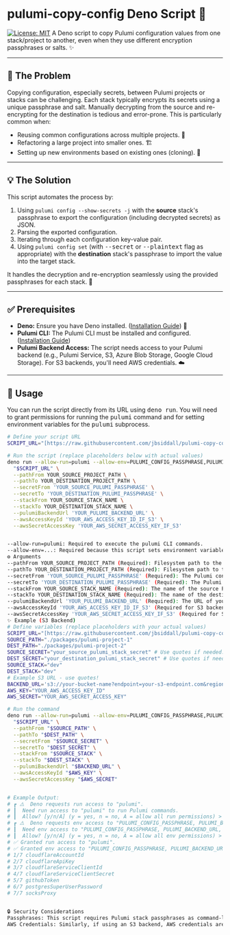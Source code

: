 #  pulumi-copy-config  Deno Script 🦕

[![License: MIT](https://img.shields.io/badge/License-MIT-yellow.svg)](https://opensource.org/licenses/MIT) A Deno script to copy Pulumi configuration values from one stack/project to another, even when they use different encryption passphrases or salts. ✨

---

## 🤔 The Problem

Copying configuration, especially secrets, between Pulumi projects or stacks can be challenging. Each stack typically encrypts its secrets using a unique passphrase and salt. Manually decrypting from the source and re-encrypting for the destination is tedious and error-prone. This is particularly common when:

* Reusing common configurations across multiple projects. 🔁
* Refactoring a large project into smaller ones. 🏗️
* Setting up new environments based on existing ones (cloning). 🐑

---

## 💡 The Solution

This script automates the process by:

1.  Using `pulumi config --show-secrets -j` with the **source** stack's passphrase to export the configuration (including decrypted secrets) as JSON.
2.  Parsing the exported configuration.
3.  Iterating through each configuration key-value pair.
4.  Using `pulumi config set` (with <kbd>--secret</kbd> or <kbd>--plaintext</kbd> flag as appropriate) with the **destination** stack's passphrase to import the value into the target stack.

It handles the decryption and re-encryption seamlessly using the provided passphrases for each stack. 🔑

---

## ✅ Prerequisites

* **Deno:** Ensure you have Deno installed. ([Installation Guide](https://deno.land/manual/getting_started/installation)) 🦕
* **Pulumi CLI:** The Pulumi CLI must be installed and configured. ([Installation Guide](https://www.pulumi.com/docs/install/))
* **Pulumi Backend Access:** The script needs access to your Pulumi backend (e.g., Pulumi Service, S3, Azure Blob Storage, Google Cloud Storage). For S3 backends, you'll need AWS credentials. ☁️

---

## 🚀 Usage

You can run the script directly from its URL using <kbd>deno run</kbd>. You will need to grant permissions for running the <kbd>pulumi</kbd> command and for setting environment variables for the <kbd>pulumi</kbd> subprocess.

```bash
# Define your script URL
SCRIPT_URL="[https://raw.githubusercontent.com/jbsiddall/pulumi-copy-config-from-one-project-to-another/refs/heads/main/copy.js](https://raw.githubusercontent.com/jbsiddall/pulumi-copy-config-from-one-project-to-another/refs/heads/main/copy.js)"

# Run the script (replace placeholders below with actual values)
deno run --allow-run=pulumi --allow-env=PULUMI_CONFIG_PASSPHRASE,PULUMI_BACKEND_URL,AWS_ACCESS_KEY_ID,AWS_SECRET_ACCESS_KEY \
  "$SCRIPT_URL" \
  --pathFrom YOUR_SOURCE_PROJECT_PATH \
  --pathTo YOUR_DESTINATION_PROJECT_PATH \
  --secretFrom 'YOUR_SOURCE_PULUMI_PASSPHRASE' \
  --secretTo 'YOUR_DESTINATION_PULUMI_PASSPHRASE' \
  --stackFrom YOUR_SOURCE_STACK_NAME \
  --stackTo YOUR_DESTINATION_STACK_NAME \
  --pulumiBackendUrl 'YOUR_PULUMI_BACKEND_URL' \
  --awsAccessKeyId 'YOUR_AWS_ACCESS_KEY_ID_IF_S3' \
  --awsSecretAccessKey 'YOUR_AWS_SECRET_ACCESS_KEY_IF_S3'


--allow-run=pulumi: Required to execute the pulumi CLI commands.
--allow-env=...: Required because this script sets environment variables (PULUMI_CONFIG_PASSPHRASE, PULUMI_BACKEND_URL, etc.) for the pulumi subprocesses it launches. Deno needs explicit permission for this.
⚙️ Arguments
--pathFrom YOUR_SOURCE_PROJECT_PATH (Required): Filesystem path to the source Pulumi project directory.
--pathTo YOUR_DESTINATION_PROJECT_PATH (Required): Filesystem path to the destination Pulumi project directory.
--secretFrom 'YOUR_SOURCE_PULUMI_PASSPHRASE' (Required): The Pulumi configuration passphrase for the source stack. Use quotes if the passphrase contains special characters.
--secretTo 'YOUR_DESTINATION_PULUMI_PASSPHRASE' (Required): The Pulumi configuration passphrase for the destination stack. Use quotes if the passphrase contains special characters.
--stackFrom YOUR_SOURCE_STACK_NAME (Required): The name of the source Pulumi stack (e.g., dev, staging, prod).
--stackTo YOUR_DESTINATION_STACK_NAME (Required): The name of the destination Pulumi stack.
--pulumiBackendUrl 'YOUR_PULUMI_BACKEND_URL' (Required): The URL of your Pulumi backend (e.g., s3://your-bucket?region=us-east-1, azblob://..., gs://..., or https://api.pulumi.com). Use quotes if the URL contains special characters like ? or &.
--awsAccessKeyId 'YOUR_AWS_ACCESS_KEY_ID_IF_S3' (Required for S3 backend): Your AWS Access Key ID if using an S3 backend.
--awsSecretAccessKey 'YOUR_AWS_SECRET_ACCESS_KEY_IF_S3' (Required for S3 backend): Your AWS Secret Access Key if using an S3 backend.
✨ Example (S3 Backend)
# Define variables (replace placeholders with your actual values)
SCRIPT_URL="[https://raw.githubusercontent.com/jbsiddall/pulumi-copy-config-from-one-project-to-another/refs/heads/main/copy.js](https://raw.githubusercontent.com/jbsiddall/pulumi-copy-config-from-one-project-to-another/refs/heads/main/copy.js)"
SOURCE_PATH="./packages/pulumi-project-1"
DEST_PATH="./packages/pulumi-project-2"
SOURCE_SECRET="your_source_pulumi_stack_secret" # Use quotes if needed: 'your secret'
DEST_SECRET="your_destination_pulumi_stack_secret" # Use quotes if needed
SOURCE_STACK="dev"
DEST_STACK="dev"
# Example S3 URL - use quotes!
BACKEND_URL='s3://your-bucket-name?endpoint=your-s3-endpoint.com&region=your-region&s3ForcePathStyle=true'
AWS_KEY="YOUR_AWS_ACCESS_KEY_ID"
AWS_SECRET="YOUR_AWS_SECRET_ACCESS_KEY"

# Run the command
deno run --allow-run=pulumi --allow-env=PULUMI_CONFIG_PASSPHRASE,PULUMI_BACKEND_URL,AWS_ACCESS_KEY_ID,AWS_SECRET_ACCESS_KEY \
  "$SCRIPT_URL" \
  --pathFrom "$SOURCE_PATH" \
  --pathTo "$DEST_PATH" \
  --secretFrom "$SOURCE_SECRET" \
  --secretTo "$DEST_SECRET" \
  --stackFrom "$SOURCE_STACK" \
  --stackTo "$DEST_STACK" \
  --pulumiBackendUrl "$BACKEND_URL" \
  --awsAccessKeyId "$AWS_KEY" \
  --awsSecretAccessKey "$AWS_SECRET"


# Example Output:
# ┏ ⚠️  Deno requests run access to "pulumi".
# ┃  Need run access to "pulumi" to run Pulumi commands.
# ┃  Allow? [y/n/A] (y = yes, n = no, A = allow all run permissions) > y
# ┏ ⚠️  Deno requests env access to "PULUMI_CONFIG_PASSPHRASE, PULUMI_BACKEND_URL, AWS_ACCESS_KEY_ID, AWS_SECRET_ACCESS_KEY".
# ┃  Need env access to "PULUMI_CONFIG_PASSPHRASE, PULUMI_BACKEND_URL, AWS_ACCESS_KEY_ID, AWS_SECRET_ACCESS_KEY" to pass configuration/credentials to Pulumi commands.
# ┃  Allow? [y/n/A] (y = yes, n = no, A = allow all env permissions) > y
# ✅ Granted run access to "pulumi".
# ✅ Granted env access to "PULUMI_CONFIG_PASSPHRASE, PULUMI_BACKEND_URL, AWS_ACCESS_KEY_ID, AWS_SECRET_ACCESS_KEY".
# 1/7 cloudflareAccountId
# 2/7 cloudflareApiKey
# 3/7 cloudflareServiceClientId
# 4/7 cloudflareServiceClientSecret
# 5/7 githubToken
# 6/7 postgresSuperUserPassword
# 7/7 socksProxy


🔒 Security Considerations
Passphrases: This script requires Pulumi stack passphrases as command-line arguments. Be mindful of your shell history and process list visibility when running this script. ⚠️
AWS Credentials: Similarly, if using an S3 backend, AWS credentials are required via command-line arguments. Ensure these are handled securely and consider alternatives like temporary credentials or instance profiles if running in an environment that supports them (though

